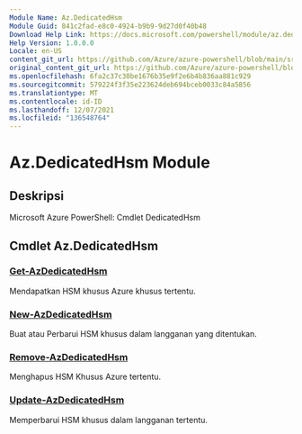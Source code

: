 ```yaml
---
Module Name: Az.DedicatedHsm
Module Guid: 841c2fad-e8c0-4924-b9b9-9d27d0f40b48
Download Help Link: https://docs.microsoft.com/powershell/module/az.dedicatedhsm
Help Version: 1.0.0.0
Locale: en-US
content_git_url: https://github.com/Azure/azure-powershell/blob/main/src/DedicatedHsm/help/Az.DedicatedHsm.md
original_content_git_url: https://github.com/Azure/azure-powershell/blob/main/src/DedicatedHsm/help/Az.DedicatedHsm.md
ms.openlocfilehash: 6fa2c37c30be1676b35e9f2e6b4b836aa881c929
ms.sourcegitcommit: 579224f3f35e223624deb694bceb0033c84a5856
ms.translationtype: MT
ms.contentlocale: id-ID
ms.lasthandoff: 12/07/2021
ms.locfileid: "136548764"
---
```

# Az.DedicatedHsm Module
## Deskripsi
Microsoft Azure PowerShell: Cmdlet DedicatedHsm

## Cmdlet Az.DedicatedHsm
### [Get-AzDedicatedHsm](Get-AzDedicatedHsm.md)
Mendapatkan HSM khusus Azure khusus tertentu.

### [New-AzDedicatedHsm](New-AzDedicatedHsm.md)
Buat atau Perbarui HSM khusus dalam langganan yang ditentukan.

### [Remove-AzDedicatedHsm](Remove-AzDedicatedHsm.md)
Menghapus HSM Khusus Azure tertentu.

### [Update-AzDedicatedHsm](Update-AzDedicatedHsm.md)
Memperbarui HSM khusus dalam langganan tertentu.

